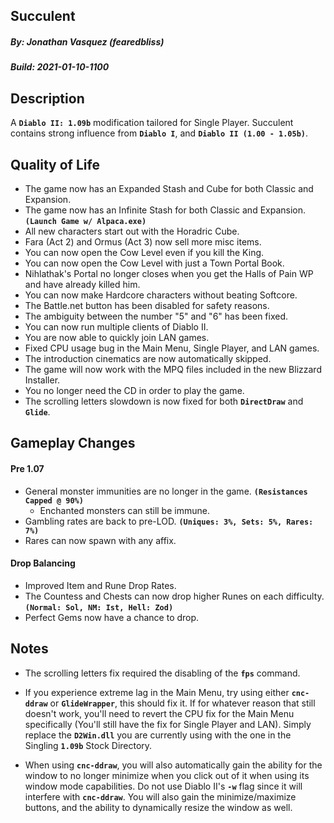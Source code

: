## Succulent
##### By: Jonathan Vasquez (fearedbliss)
##### Build: 2021-01-10-1100

## Description

A **`Diablo II: 1.09b`** modification tailored for Single Player. Succulent
contains strong influence from **`Diablo I`**, and **`Diablo II (1.00 - 1.05b)`**.

## Quality of Life

- The game now has an Expanded Stash and Cube for both Classic and Expansion.
- The game now has an Infinite Stash for both Classic and Expansion. **`(Launch Game w/ Alpaca.exe)`**
- All new characters start out with the Horadric Cube.
- Fara (Act 2) and Ormus (Act 3) now sell more misc items.
- You can now open the Cow Level even if you kill the King.
- You can now open the Cow Level with just a Town Portal Book.
- Nihlathak's Portal no longer closes when you get the Halls of Pain WP and have
  already killed him.
- You can now make Hardcore characters without beating Softcore.
- The Battle.net button has been disabled for safety reasons.
- The ambiguity between the number "5" and "6" has been fixed.
- You can now run multiple clients of Diablo II.
- You are now able to quickly join LAN games.
- Fixed CPU usage bug in the Main Menu, Single Player, and LAN games.
- The introduction cinematics are now automatically skipped.
- The game will now work with the MPQ files included in the new Blizzard Installer.
- You no longer need the CD in order to play the game.
- The scrolling letters slowdown is now fixed for both **`DirectDraw`** and **`Glide`**.

## Gameplay Changes

#### Pre 1.07

- General monster immunities are no longer in the game. **`(Resistances Capped @ 90%)`**
  - Enchanted monsters can still be immune.
- Gambling rates are back to pre-LOD. **`(Uniques: 3%, Sets: 5%, Rares: 7%)`**
- Rares can now spawn with any affix.

#### Drop Balancing

- Improved Item and Rune Drop Rates.
- The Countess and Chests can now drop higher Runes on each difficulty. **`(Normal: Sol, NM: Ist, Hell: Zod)`**
- Perfect Gems now have a chance to drop.

## Notes

- The scrolling letters fix required the disabling of the **`fps`** command.

- If you experience extreme lag in the Main Menu, try using either
  **`cnc-ddraw`** or **`GlideWrapper`**, this should fix it. If for whatever
  reason that still doesn't work, you'll need to revert the CPU fix for the
  Main Menu specifically (You'll still have the fix for Single Player and LAN).
  Simply replace the **`D2Win.dll`** you are currently using with the one in
  the Singling **`1.09b`** Stock Directory.
  
- When using **`cnc-ddraw`**, you will also automatically gain the ability for
  the window to no longer minimize when you click out of it when using its
  window mode capabilities. Do not use Diablo II's **`-w`** flag since it will
  interfere with **`cnc-ddraw`**. You will also gain the minimize/maximize
  buttons, and the ability to dynamically resize the window as well.